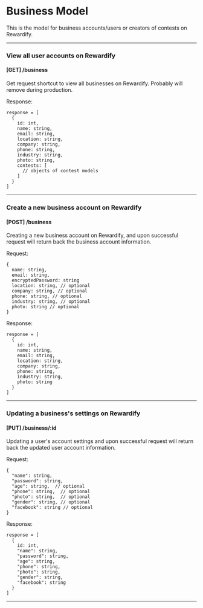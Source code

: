 # Business Model

This is the model for business accounts/users or creators of contests on Rewardify.

---

### View all user accounts on Rewardify
#### [GET] /business
Get request shortcut to view all businesses on Rewardify. Probably will remove during production.

Response:
```
response = [
  {
    id: int,
    name: string,
    email: string,
    location: string,
    company: string,
    phone: string,
    industry: string,
    photo: string,
    contests: [
      // objects of contest models
    ]
  }
]
```

---

### Create a new business account on Rewardify
#### [POST] /business
Creating a new business account on Rewardify, and upon successful request will return back the business account information.

Request:
```
{
  name: string,
  email: string,
  encryptedPassword: string
  location: string, // optional
  company: string, // optional
  phone: string, // optional
  industry: string, // optional
  photo: string // optional
}
```

Response:
```
response = [
  {
    id: int,
    name: string,
    email: string,
    location: string,
    company: string,
    phone: string,
    industry: string,
    photo: string
  }
]
```

---

### Updating a business's settings on Rewardify
#### [PUT] /business/:id
Updating a user's account settings and upon successful request will return back the updated user account information.

Request:
```
{
  "name": string,
  "password": string,
  "age": string,  // optional
  "phone": string,  // optional
  "photo": string,  // optional
  "gender": string, // optional
  "facebook": string // optional
}
```

Response:
```
response = [
  {
    id: int,
    "name": string,
    "password": string,
    "age": string,
    "phone": string,
    "photo": string,
    "gender": string,
    "facebook": string
  }
]
```

---

